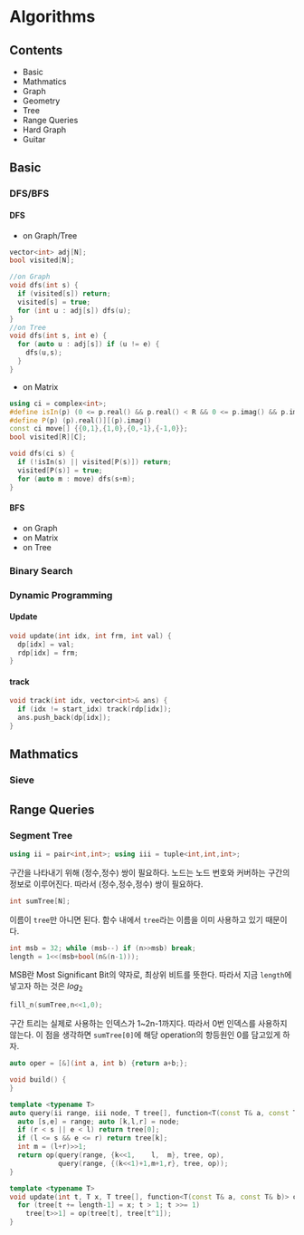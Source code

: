 # Algorithms

## Contents

* Basic
* Mathmatics
* Graph
* Geometry
* Tree
* Range Queries
* Hard Graph
* Guitar

## Basic

### DFS/BFS
#### DFS
* on Graph/Tree
```C++
vector<int> adj[N];
bool visited[N];
```
```C++
//on Graph
void dfs(int s) {
  if (visited[s]) return;
  visited[s] = true;
  for (int u : adj[s]) dfs(u);
}
//on Tree
void dfs(int s, int e) {
  for (auto u : adj[s]) if (u != e) {
    dfs(u,s);
  }
}
```
* on Matrix
```C++
using ci = complex<int>;
#define isIn(p) (0 <= p.real() && p.real() < R && 0 <= p.imag() && p.imag() < C)
#define P(p) (p).real()][(p).imag()
const ci move[] {{0,1},{1,0},{0,-1},{-1,0}};
bool visited[R][C];
```
```C++
void dfs(ci s) {
  if (!isIn(s) || visited[P(s)]) return;
  visited[P(s)] = true;
  for (auto m : move) dfs(s+m);
}
```

#### BFS
* on Graph
* on Matrix
* on Tree

### Binary Search

### Dynamic Programming
#### Update
```C++
void update(int idx, int frm, int val) {
  dp[idx] = val;
  rdp[idx] = frm;
}
```
#### track
```C++
void track(int idx, vector<int>& ans) {
  if (idx != start_idx) track(rdp[idx]);
  ans.push_back(dp[idx]);
}
```
## Mathmatics

### Sieve

## Range Queries
### Segment Tree
```C++
using ii = pair<int,int>; using iii = tuple<int,int,int>;
```
구간을 나타내기 위해 (정수,정수) 쌍이 필요하다.
노드는 노드 번호와 커버하는 구간의 정보로 이루어진다. 따라서 (정수,정수,정수) 쌍이 필요하다.
```C++
int sumTree[N];
```
이름이 `tree`만 아니면 된다. 함수 내에서 `tree`라는 이름을 이미 사용하고 있기 때문이다.
```C++
int msb = 32; while (msb--) if (n>>msb) break;
length = 1<<(msb+bool(n&(n-1)));
```
MSB란 Most Significant Bit의 약자로, 최상위 비트를 뜻한다. 따라서 지금 `length`에 넣고자 하는 것은 $log_2$
```C++
fill_n(sumTree,n<<1,0);
```
구간 트리는 실제로 사용하는 인덱스가 1~2n-1까지다. 따라서 0번 인덱스를 사용하지 않는다.
이 점을 생각하면 `sumTree[0]`에 해당 operation의 항등원인 0를 담고있게 하자.
```C++
auto oper = [&](int a, int b) {return a+b;};

```
```C++
void build() {
}
```
```C++
template <typename T>
auto query(ii range, iii node, T tree[], function<T(const T& a, const T& b)> op) {
  auto [s,e] = range; auto [k,l,r] = node;
  if (r < s || e < l) return tree[0];
  if (l <= s && e <= r) return tree[k];
  int m = (l+r)>>1;
  return op(query(range, {k<<1,    l,  m}, tree, op),
            query(range, {(k<<1)+1,m+1,r}, tree, op));
}
```
```C++
template <typename T>
void update(int t, T x, T tree[], function<T(const T& a, const T& b)> op) {
  for (tree[t += length-1] = x; t > 1; t >>= 1)
    tree[t>>1] = op(tree[t], tree[t^1]);
}
```
